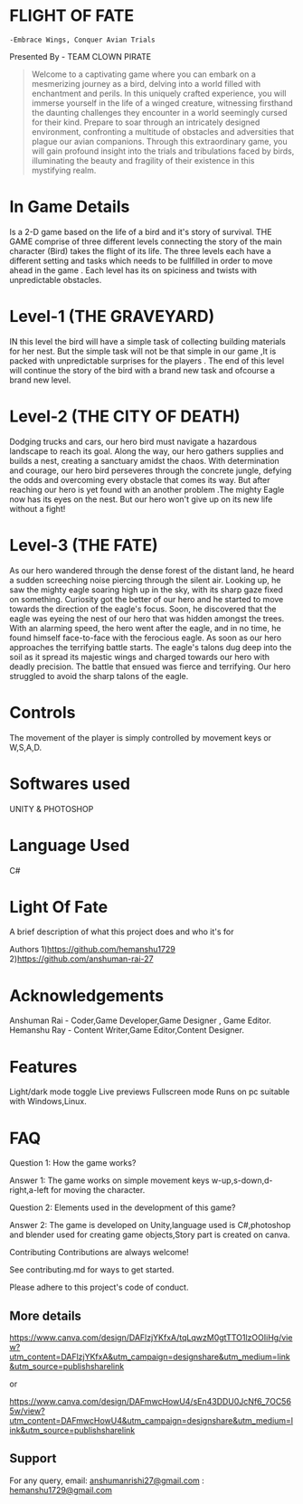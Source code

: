 
# FLIGHT OF FATE
    -Embrace Wings, Conquer Avian Trials

Presented By - TEAM CLOWN PIRATE
>Welcome to a captivating game where you can embark on a mesmerizing journey as a bird, delving into a world filled with enchantment and perils. In this uniquely crafted experience, you will immerse yourself in the life of a winged creature, witnessing firsthand the daunting challenges they encounter in a world seemingly cursed for their kind. Prepare to soar through an intricately designed environment, confronting a multitude of obstacles and adversities that plague our avian companions. Through this extraordinary game, you will gain profound insight into the trials and tribulations faced by birds, illuminating the beauty and fragility of their existence in this mystifying realm.

# In Game Details

Is a 2-D game based on the life of a bird and it's  story of survival. THE GAME  comprise of three different levels connecting the story of the main character (Bird) takes the flight of its life.
The three levels each have a different setting and tasks which needs to be fullfilled in order to move ahead in the game . Each level has its on spiciness and twists  with unpredictable obstacles.

# Level-1 (THE GRAVEYARD)

IN this level the bird will have a simple task of collecting 
building materials for her nest. But the simple task
 will not be that simple in our game ,It is packed
 with unpredictable surprises for the players .
 The end  of this level will continue the story of the 
bird with a brand new task and ofcourse a brand new level.

# Level-2 (THE CITY OF DEATH)

Dodging trucks and cars, our hero bird must navigate a hazardous landscape to reach its goal. Along the way, our hero gathers supplies and builds a nest, creating a sanctuary amidst the chaos. With determination and courage, our hero bird perseveres through the concrete jungle, defying the odds and overcoming every obstacle that comes its way.
But after reaching our hero is yet found with an another problem .The mighty Eagle now has its eyes on the nest.
But our hero won't give up on its new life without a fight!

# Level-3 (THE FATE)

As our hero wandered through the dense forest of the distant land, he heard a sudden screeching noise piercing through the silent air. Looking up, he saw the mighty eagle soaring high up in the sky, with its sharp gaze fixed on something.
Curiosity got the better of our hero and he started to move towards the direction of the eagle's focus. Soon, he discovered that the eagle was eyeing the nest of our hero that was hidden amongst the trees.
With an alarming speed, the hero went after the eagle,
 and in no time, he found himself face-to-face with the ferocious eagle.
As soon as our hero approaches the terrifying battle starts. 
The eagle's talons dug deep into the soil as it spread its majestic wings and charged towards our hero with deadly precision.
The battle that ensued was fierce and terrifying. Our hero struggled to avoid the sharp talons of the eagle.

# Controls

The movement of the player is simply controlled by movement keys or W,S,A,D.

# Softwares used

UNITY &
PHOTOSHOP

# Language Used 

C#

# Light Of Fate

A brief description of what this project does and who it's for

Authors
1)https://github.com/hemanshu1729
2)https://github.com/anshuman-rai-27

# Acknowledgements

Anshuman Rai - Coder,Game Developer,Game Designer , Game Editor. 
Hemanshu Ray - Content Writer,Game Editor,Content Designer.

# Features
Light/dark mode toggle
Live previews
Fullscreen mode
Runs on pc suitable with Windows,Linux.

# FAQ
Question 1:
How the game works?

Answer 1:
The game works on simple movement keys w-up,s-down,d-right,a-left for moving the character.

Question 2:
Elements used in the development of this game?

Answer 2:
The game is developed on Unity,language used is C#,photoshop and blender used for creating game objects,Story part is created on canva.

Contributing
Contributions are always welcome!

See contributing.md for ways to get started.

Please adhere to this project's code of conduct.



## More details
https://www.canva.com/design/DAFlzjYKfxA/tqLqwzM0gtTTO1lzOOIiHg/view?utm_content=DAFlzjYKfxA&utm_campaign=designshare&utm_medium=link&utm_source=publishsharelink

or

https://www.canva.com/design/DAFmwcHowU4/sEn43DDU0JcNf6_7OC565w/view?utm_content=DAFmwcHowU4&utm_campaign=designshare&utm_medium=link&utm_source=publishsharelink
## Support

For any query, 
email: anshumanrishi27@gmail.com 
    : hemanshu1729@gmail.com
